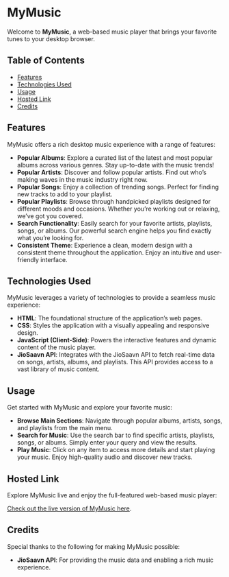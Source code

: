 # MyMusic

Welcome to **MyMusic**, a web-based music player that brings your favorite tunes to your desktop browser. 

## Table of Contents

- [Features](#features)
- [Technologies Used](#technologies-used)
- [Usage](#usage)
- [Hosted Link](#hosted-link)
- [Credits](#credits)

## Features

MyMusic offers a rich desktop music experience with a range of features:

- **Popular Albums**: Explore a curated list of the latest and most popular albums across various genres. Stay up-to-date with the music trends!
- **Popular Artists**: Discover and follow popular artists. Find out who’s making waves in the music industry right now.
- **Popular Songs**: Enjoy a collection of trending songs. Perfect for finding new tracks to add to your playlist.
- **Popular Playlists**: Browse through handpicked playlists designed for different moods and occasions. Whether you’re working out or relaxing, we’ve got you covered.
- **Search Functionality**: Easily search for your favorite artists, playlists, songs, or albums. Our powerful search engine helps you find exactly what you’re looking for.
- **Consistent Theme**: Experience a clean, modern design with a consistent theme throughout the application. Enjoy an intuitive and user-friendly interface.

## Technologies Used

MyMusic leverages a variety of technologies to provide a seamless music experience:

- **HTML**: The foundational structure of the application’s web pages.
- **CSS**: Styles the application with a visually appealing and responsive design.
- **JavaScript (Client-Side)**: Powers the interactive features and dynamic content of the music player.
- **JioSaavn API**: Integrates with the JioSaavn API to fetch real-time data on songs, artists, albums, and playlists. This API provides access to a vast library of music content.

## Usage

Get started with MyMusic and explore your favorite music:

- **Browse Main Sections**: Navigate through popular albums, artists, songs, and playlists from the main menu.
- **Search for Music**: Use the search bar to find specific artists, playlists, songs, or albums. Simply enter your query and view the results.
- **Play Music**: Click on any item to access more details and start playing your music. Enjoy high-quality audio and discover new tracks.

## Hosted Link

Explore MyMusic live and enjoy the full-featured web-based music player:

[Check out the live version of MyMusic here](https://mymusic-lilac-nine.vercel.app/).

## Credits

Special thanks to the following for making MyMusic possible:

- **JioSaavn API**: For providing the music data and enabling a rich music experience.
